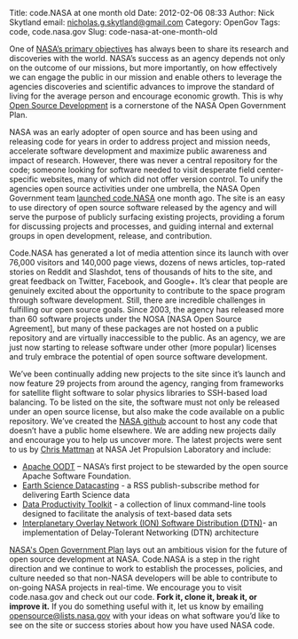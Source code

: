 Title: code.NASA at one month old
Date: 2012-02-06 08:33
Author: Nick Skytland
email: nicholas.g.skytland@gmail.com
Category: OpenGov
Tags: code, code.nasa.gov
Slug: code-nasa-at-one-month-old

One of [NASA’s primary objectives][] has always been to share its
research and discoveries with the world. NASA’s success as an agency
depends not only on the outcome of our missions, but more importantly,
on how effectively we can engage the public in our mission and enable
others to leverage the agencies discoveries and scientific advances to
improve the standard of living for the average person and encourage
economic growth. This is why [Open Source Development][] is a
cornerstone of the NASA Open Government Plan.

NASA was an early adopter of open source and has been using and
releasing code for years in order to address project and mission needs,
accelerate software development and maximize public awareness and impact
of research. However, there was never a central repository for the code;
someone looking for software needed to visit desperate field
center-specific websites, many of which did not offer version control.
To unify the agencies open source activities under one umbrella, the
NASA Open Government team [launched code.NASA][] one month ago. The site
is an easy to use directory of open source software released by the
agency and will serve the purpose of publicly surfacing existing
projects, providing a forum for discussing projects and processes, and
guiding internal and external groups in open development, release, and
contribution.

Code.NASA has generated a lot of media attention since its launch with
over 76,000 visitors and 140,000 page views, dozens of news articles,
top-rated stories on Reddit and Slashdot, tens of thousands of hits to
the site, and great feedback on Twitter, Facebook, and Google+. It’s
clear that people are genuinely excited about the opportunity to
contribute to the space program through software development. Still,
there are incredible challenges in fulfilling our open source goals.
Since 2003, the agency has released more than 60 software projects under
the NOSA [NASA Open Source Agreement], but many of these packages are
not hosted on a public repository and are virtually inaccessible to the
public. As an agency, we are just now starting to release software under
other (more popular) licenses and truly embrace the potential of open
source software development.

We’ve been continually adding new projects to the site since it’s launch
and now feature 29 projects from around the agency, ranging from
frameworks for satellite flight software to solar physics libraries to
SSH-based load balancing. To be listed on the site, the software must
not only be released under an open source license, but also make the
code available on a public repository. We’ve created the [NASA github][]
account to host any code that doesn’t have a public home elsewhere. We
are adding new projects daily and encourage you to help us uncover more.
The latest projects were sent to us by [Chris Mattman][] at NASA Jet
Propulsion Laboratory and include:

-   [Apache OODT][] – NASA’s first project to be stewarded by the open
    source Apache Software Foundation.
-   [Earth Science Datacasting][] - a RSS publish-subscribe method for
    delivering Earth Science data
-   [Data Productivity Toolkit][] - a collection of linux command-line
    tools designed to facilitate the analysis of text-based data sets
-   [Interplanetary Overlay Network (ION) Software Distribution
    (DTN)][]- an implementation of Delay-Tolerant Networking (DTN)
    architecture

[NASA's Open Government Plan][] lays out an ambitious vision for the
future of open source development at NASA. Code.NASA is a step in the
right direction and we continue to work to establish the processes,
policies, and culture needed so that non-NASA developers will be able to
contribute to on-going NASA projects in real-time. We encourage you to
visit code.nasa.gov and check out our code. **Fork it, clone it, break
it, or improve it.** If you do something useful with it, let us know by
emailing [opensource@lists.nasa.gov][] with your ideas on what software
you’d like to see on the site or success stories about how you have used
NASA code.

  [NASA’s primary objectives]: http://www.nasa.gov/about/highlights/what_does_nasa_do.html
  [Open Source Development]: http://www.nasa.gov/open/plan/open-source-development.html
  [launched code.NASA]: http://open.nasa.gov/blog/2012/01/04/the-plan-for-code/
  [NASA github]: http://github.com/nasa
  [Chris Mattman]: http://us.apachecon.com/c/acna2010/speakers/502
  [Apache OODT]: http://code.nasa.gov/project/apache-oodt/
  [Earth Science Datacasting]: http://code.nasa.gov/project/earth-science-datacasting/
  [Data Productivity Toolkit]: http://code.nasa.gov/project/data-productivity-toolkit/
  [Interplanetary Overlay Network (ION) Software Distribution (DTN)]: http://code.nasa.gov/project/interplanetary-overlay-network-ion-software-distribution-dtn/
  [NASA's Open Government Plan]: http://www.nasa.gov/open
  [opensource@lists.nasa.gov]: opensource@lists.nasa.gov
